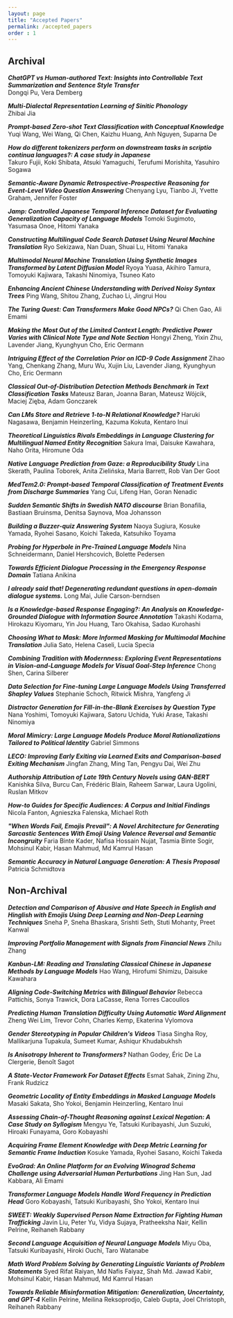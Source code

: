 ```yaml
---
layout: page
title: "Accepted Papers"
permalink: /accepted_papers
order : 1
---
```


## Archival

***ChatGPT vs Human-authored Text: Insights into Controllable Text Summarization and Sentence Style Transfer***\
Dongqi Pu, Vera Demberg

***Multi-Dialectal Representation Learning of Sinitic Phonology***\
Zhibai Jia

***Prompt-based Zero-shot Text Classification with Conceptual Knowledge***\
Yuqi Wang, Wei Wang, Qi Chen, Kaizhu Huang, Anh Nguyen, Suparna De

***How do different tokenizers perform on downstream tasks in scriptio continua languages?: A case study in Japanese*** \
Takuro Fujii, Koki Shibata, Atsuki Yamaguchi, Terufumi Morishita, Yasuhiro Sogawa

***Semantic-Aware Dynamic Retrospective-Prospective Reasoning for Event-Level Video Question Answering*** 
Chenyang Lyu, Tianbo Ji, Yvette Graham, Jennifer Foster

***Jamp: Controlled Japanese Temporal Inference Dataset for Evaluating Generalization Capacity of Language Models*** 
Tomoki Sugimoto, Yasumasa Onoe, Hitomi Yanaka

***Constructing Multilingual Code Search Dataset Using Neural Machine Translation*** 
Ryo Sekizawa, Nan Duan, Shuai Lu, Hitomi Yanaka

***Multimodal Neural Machine Translation Using Synthetic Images Transformed by Latent Diffusion Model*** 
Ryoya Yuasa, Akihiro Tamura, Tomoyuki Kajiwara, Takashi Ninomiya, Tsuneo Kato

***Enhancing Ancient Chinese Understanding with Derived Noisy Syntax Trees*** 
Ping Wang, Shitou Zhang, Zuchao Li, Jingrui Hou

***The Turing Quest: Can Transformers Make Good NPCs?*** 
Qi Chen Gao, Ali Emami

***Making the Most Out of the Limited Context Length: Predictive Power Varies with Clinical Note Type and Note Section*** 
Hongyi Zheng, Yixin Zhu, Lavender Jiang, Kyunghyun Cho, Eric Oermann

***Intriguing Effect of the Correlation Prior on ICD-9 Code Assignment*** 
Zihao Yang, Chenkang Zhang, Muru Wu, Xujin Liu, Lavender Jiang, Kyunghyun Cho, Eric Oermann

***Classical Out-of-Distribution Detection Methods Benchmark in Text Classification Tasks*** 
Mateusz Baran, Joanna Baran, Mateusz Wójcik, Maciej Zięba, Adam Gonczarek

***Can LMs Store and Retrieve 1-to-N Relational Knowledge?*** 
Haruki Nagasawa, Benjamin Heinzerling, Kazuma Kokuta, Kentaro Inui

***Theoretical Linguistics Rivals Embeddings in Language Clustering for Multilingual Named Entity Recognition*** 
Sakura Imai, Daisuke Kawahara, Naho Orita, Hiromune Oda

***Native Language Prediction from Gaze: a Reproducibility Study*** 
Lina Skerath, Paulina Toborek, Anita Zielińska, Maria Barrett, Rob Van Der Goot

***MedTem2.0: Prompt-based Temporal Classification of Treatment Events from Discharge Summaries*** 
Yang Cui, Lifeng Han, Goran Nenadic

***Sudden Semantic Shifts in Swedish NATO discourse*** 
Brian Bonafilia, Bastiaan Bruinsma, Denitsa Saynova, Moa Johansson

***Building a Buzzer-quiz Answering System*** 
Naoya Sugiura, Kosuke Yamada, Ryohei Sasano, Koichi Takeda, Katsuhiko Toyama

***Probing for Hyperbole in Pre-Trained Language Models*** 
Nina Schneidermann, Daniel Hershcovich, Bolette Pedersen

***Towards Efficient Dialogue Processing in the Emergency Response Domain*** 
Tatiana Anikina

***I already said that! Degenerating redundant questions in open-domain dialogue systems.*** 
Long Mai, Julie Carson-berndsen

***Is a Knowledge-based Response Engaging?: An Analysis on Knowledge-Grounded Dialogue with Information Source Annotation*** 
Takashi Kodama, Hirokazu Kiyomaru, Yin Jou Huang, Taro Okahisa, Sadao Kurohashi

***Choosing What to Mask: More Informed Masking for Multimodal Machine Translation*** 
Julia Sato, Helena Caseli, Lucia Specia

***Combining Tradition with Modernness: Exploring Event Representations in Vision-and-Language Models for Visual Goal-Step Inference*** 
Chong Shen, Carina Silberer

***Data Selection for Fine-tuning Large Language Models Using Transferred Shapley Values*** 
Stephanie Schoch, Ritwick Mishra, Yangfeng Ji

***Distractor Generation for Fill-in-the-Blank Exercises by Question Type*** 
Nana Yoshimi, Tomoyuki Kajiwara, Satoru Uchida, Yuki Arase, Takashi Ninomiya

***Moral Mimicry: Large Language Models Produce Moral Rationalizations Tailored to Political Identity*** 
Gabriel Simmons

***LECO: Improving Early Exiting via Learned Exits and Comparison-based Exiting Mechanism*** 
Jingfan Zhang, Ming Tan, Pengyu Dai, Wei Zhu

***Authorship Attribution of Late 19th Century Novels using GAN-BERT*** 
Kanishka Silva, Burcu Can, Frédéric Blain, Raheem Sarwar, Laura Ugolini, Ruslan Mitkov

***How-to Guides for Specific Audiences: A Corpus and Initial Findings*** 
Nicola Fanton, Agnieszka Falenska, Michael Roth

***"When Words Fail, Emojis Prevail": A Novel Architecture for Generating Sarcastic Sentences With Emoji Using Valence Reversal and Semantic Incongruity*** 
Faria Binte Kader, Nafisa Hossain Nujat, Tasmia Binte Sogir, Mohsinul Kabir, Hasan Mahmud, Md Kamrul Hasan

***Semantic Accuracy in Natural Language Generation: A Thesis Proposal*** 
Patricia Schmidtova

## Non-Archival

***Detection and Comparison of Abusive and Hate Speech in English and Hinglish with Emojis Using Deep Learning and Non-Deep Learning Techniques*** 
Sneha P, Sneha Bhaskara, Srishti Seth, Stuti Mohanty, Preet Kanwal

***Improving Portfolio Management with Signals from Financial News*** 
Zhilu Zhang

***Kanbun-LM: Reading and Translating Classical Chinese in Japanese Methods by Language Models*** 
Hao Wang, Hirofumi Shimizu, Daisuke Kawahara

***Aligning Code-Switching Metrics with Bilingual Behavior*** 
Rebecca Pattichis, Sonya Trawick, Dora LaCasse, Rena Torres Cacoullos

***Predicting Human Translation Difficulty Using Automatic Word Alignment*** 
Zheng Wei Lim, Trevor Cohn, Charles Kemp, Ekaterina Vylomova

***Gender Stereotyping in Popular Children's Videos*** 
Tiasa Singha Roy, Mallikarjuna Tupakula, Sumeet Kumar, Ashiqur Khudabukhsh

***Is Anisotropy Inherent to Transformers?*** 
Nathan Godey, Éric De La Clergerie, Benoît Sagot

***A State-Vector Framework For Dataset Effects*** 
Esmat Sahak, Zining Zhu, Frank Rudzicz

***Geometric Locality of Entity Embeddings in Masked Language Models*** 
Masaki Sakata, Sho Yokoi, Benjamin Heinzerling, Kentaro Inui

***Assessing Chain-of-Thought Reasoning against Lexical Negation: A Case Study on Syllogism*** 
Mengyu Ye, Tatsuki Kuribayashi, Jun Suzuki, Hiroaki Funayama, Goro Kobayashi

***Acquiring Frame Element Knowledge with Deep Metric Learning for Semantic Frame Induction*** 
Kosuke Yamada, Ryohei Sasano, Koichi Takeda

***EvoGrad: An Online Platform for an Evolving Winograd Schema Challenge using Adversarial Human Perturbations*** 
Jing Han Sun, Jad Kabbara, Ali Emami

***Transformer Language Models Handle Word Frequency in Prediction Head*** 
Goro Kobayashi, Tatsuki Kuribayashi, Sho Yokoi, Kentaro Inui

***SWEET: Weakly Supervised Person Name Extraction for Fighting Human Trafficking*** 
Javin Liu, Peter Yu, Vidya Sujaya, Pratheeksha Nair, Kellin Pelrine, Reihaneh Rabbany

***Second Language Acquisition of Neural Language Models*** 
Miyu Oba, Tatsuki Kuribayashi, Hiroki Ouchi, Taro Watanabe

***Math Word Problem Solving by Generating Linguistic Variants of Problem Statements*** 
Syed Rifat Raiyan, Md Nafis Faiyaz, Shah Md. Jawad Kabir, Mohsinul Kabir, Hasan Mahmud, Md Kamrul Hasan

***Towards Reliable Misinformation Mitigation: Generalization, Uncertainty, and GPT-4*** 
Kellin Pelrine, Meilina Reksoprodjo, Caleb Gupta, Joel Christoph, Reihaneh Rabbany
